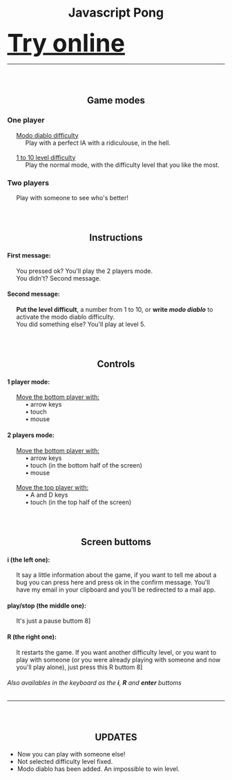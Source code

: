 <html>
	<head>
		<style>
			div {
				 margin: 0 0 0 1.5em;
			}
			a {
				font-size: 4em;
				font-weight: bold;
			}
			h1, h2 {
				text-align: center;
			}
			h2 {
				padding-top: 2em;
			}
		</style>
	</head>

# Javascript Pong
<a href="https://luizon.github.io/Javascript_Pong">Try online</a>

---------------------------------------------------------

## Game modes
### One player
<div>
	<u>Modo diablo difficulty</u>
	<div>
		Play with a perfect IA with a ridiculouse, in the hell.
	</div>
	<br />
	<u>1 to 10 level difficulty</u>
	<div>
		Play the normal mode, with the difficulty level that you like the most.
	</div>
</div>

### Two players
<div>
	Play with someone to see who's better!
</div>

## Instructions
#### First message:
<div>
	You pressed ok? You'll play the 2 players mode.
	<br />
	You didn't? Second message.
</div>

#### Second message:
<div>
	<b>Put the level difficult</b>, a number from 1 to 10,
	or <b>write <i>modo diablo</i></b> to activate the modo diablo difficulty.
	<br />
	You did something else? You'll play at level 5.</div>

## Controls
#### 1 player mode:
<div>
	<u>Move the bottom player with:</u> <br />
	<div>
		• arrow keys <br />
		• touch <br />
		• mouse
	</div>
</div>

#### 2 players mode:
<div>
	<u>Move the bottom player with:</u> <br />
	<div>
		• arrow keys <br />
		• touch (in the bottom half of the screen) <br />
		• mouse <br />
	</div>
	<br />
	<u>Move the top player with:</u> <br />
	<div>
		• A and D keys <br />
		• touch (in the top half of the screen)
	</div>
</div>

## Screen buttoms
#### i (the left one):
<div>
	It say a little information about the game, if you want to tell me about a bug you can press here and press ok in the confirm message. You'll have my email in your clipboard and you'll be redirected to a mail app.
</div>

#### play/stop (the middle one):
<div>
	It's just a pause buttom  8]
</div>

#### R (the right one):
<div>
	It restarts the game. If you want another difficulty level, or you want to play with someone (or you were already playing with someone and now you'll play alone), just press this R buttom 8]
</div>

###### Also availables in the keyboard as the <b><i>i</i></b>, <b><i>R</i></b> and <b><i>enter</i></b> buttoms

---------------------------------------------------------
## UPDATES
 * Now you can play with someone else!
 * Not selected difficulty level fixed.
 * Modo diablo has been added. An impossible to win level.

 </html>